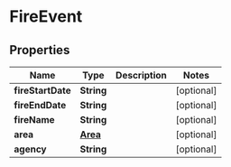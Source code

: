 

# FireEvent


## Properties

Name | Type | Description | Notes
------------ | ------------- | ------------- | -------------
**fireStartDate** | **String** |  |  [optional]
**fireEndDate** | **String** |  |  [optional]
**fireName** | **String** |  |  [optional]
**area** | [**Area**](Area.md) |  |  [optional]
**agency** | **String** |  |  [optional]



